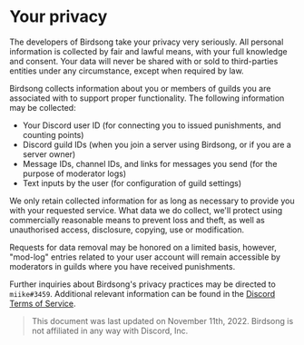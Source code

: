 # Your privacy

The developers of Birdsong take your privacy very seriously. All personal information is collected by fair and lawful means, with your full knowledge and consent. Your data will never be shared with or sold to third-parties entities under any circumstance, except when required by law.

Birdsong collects information about you or members of guilds you are associated with to support proper functionality. The following information may be collected:

- Your Discord user ID (for connecting you to issued punishments, and counting points)
- Discord guild IDs (when you join a server using Birdsong, or if you are a server owner)
- Message IDs, channel IDs, and links for messages you send (for the purpose of moderator logs)
- Text inputs by the user (for configuration of guild settings)

We only retain collected information for as long as necessary to provide you with your requested service. What data we do collect, we'll protect using commercially reasonable means to prevent loss and theft, as well as unauthorised access, disclosure, copying, use or modification.

Requests for data removal may be honored on a limited basis, however, "mod-log" entries related to your user account will remain accessible by moderators in guilds where you have received punishments.

Further inquiries about Birdsong's privacy practices may be directed to `miike#3459`. Additional relevant information can be found in the [Discord Terms of Service](https://discord.com/terms).

> This document was last updated on November 11th, 2022. Birdsong is not affiliated in any way with Discord, Inc.
